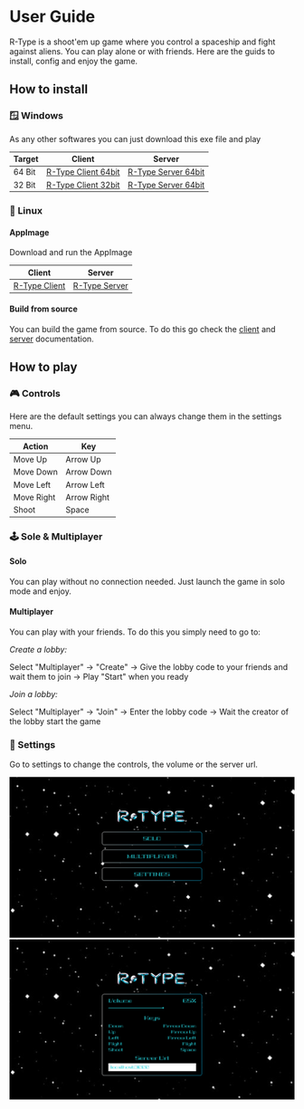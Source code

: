 # User Guide

R-Type is a shoot'em up game where you control a spaceship and fight against aliens. You can play alone or with friends. Here are the guids to install, config and enjoy the game.

## How to install

### 🪟 Windows

As any other softwares you can just download this exe file and play

| Target | Client                  | Server                  |
| ------ | ----------------------- | ----------------------- |
| 64 Bit | [R-Type Client 64bit]() | [R-Type Server 64bit]() |
| 32 Bit | [R-Type Client 32bit]() | [R-Type Server 64bit]() |

### 🐧 Linux

#### AppImage

Download and run the AppImage

| Client            | Server            |
| ----------------- | ----------------- |
| [R-Type Client]() | [R-Type Server]() |

#### Build from source

You can build the game from source. To do this go check the [client](client/index.md) and [server](server/index.md) documentation.

## How to play

### 🎮 Controls

Here are the default settings you can always change them in the settings menu.

| Action     | Key         |
| ---------- | ----------- |
| Move Up    | Arrow Up    |
| Move Down  | Arrow Down  |
| Move Left  | Arrow Left  |
| Move Right | Arrow Right |
| Shoot      | Space       |

### 🕹️ Sole & Multiplayer

#### Solo

You can play without no connection needed. Just launch the game in solo mode and enjoy.

#### Multiplayer

You can play with your friends. To do this you simply need to go to:

_Create a lobby:_

Select "Multiplayer" -> "Create" -> Give the lobby code to your friends and wait them to join -> Play "Start" when you ready

_Join a lobby:_

Select "Multiplayer" -> "Join" -> Enter the lobby code -> Wait the creator of the lobby start the game

### 🔧 Settings

Go to settings to change the controls, the volume or the server url.

[![Home](assets/home.png)](assets/home.png)
[![Settings](assets/settings.png)](assets/settings.png)